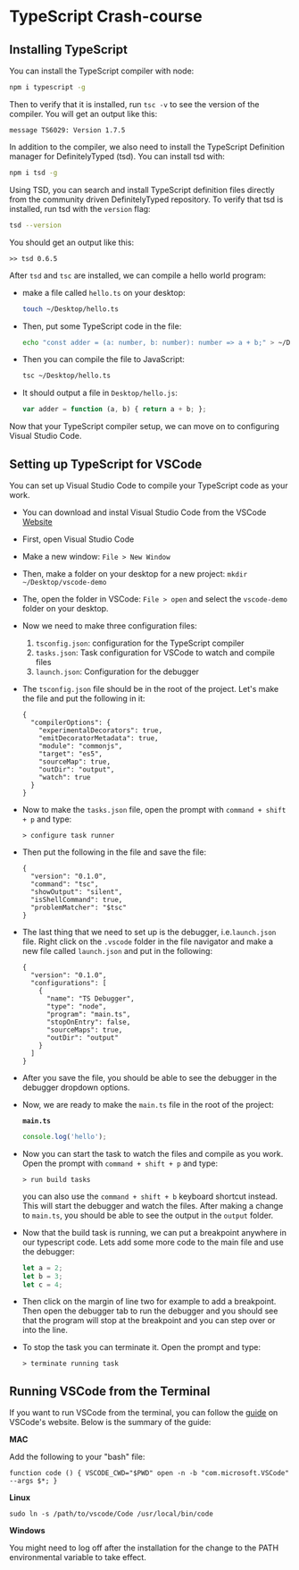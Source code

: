 # TypeScript Crash-course

## Installing TypeScript

You can install the TypeScript compiler with node:

```bash
npm i typescript -g
```

Then to verify that it is installed, run `tsc -v` to see the version of the compiler. You will get an output like this:

```
message TS6029: Version 1.7.5
```

In addition to the compiler, we also need to install the TypeScript Definition manager for DefinitelyTyped (tsd). You can install tsd with:

```bash
npm i tsd -g
```

Using TSD, you can search and install TypeScript definition files directly from the community driven DefinitelyTyped repository. To verify that tsd is installed, run tsd with the `version` flag:

```bash
tsd --version
```

You should get an output like this:

```
>> tsd 0.6.5
```

After `tsd` and `tsc` are installed, we can compile a hello world program:

- make a file called `hello.ts` on your desktop:

    ```bash
    touch ~/Desktop/hello.ts
    ```

- Then, put some TypeScript code in the file:

    ```bash
    echo "const adder = (a: number, b: number): number => a + b;" > ~/Desktop/hello.ts
    ```

- Then you can compile the file to JavaScript:

    ```bash
    tsc ~/Desktop/hello.ts
    ```

- It should output a file in `Desktop/hello.js`:

    ```javascript
    var adder = function (a, b) { return a + b; };
    ```

Now that your TypeScript compiler setup, we can move on to configuring Visual Studio Code.

## Setting up TypeScript for VSCode

You can set up Visual Studio Code to compile your TypeScript code as your work.

- You can download and instal Visual Studio Code from the VSCode [Website](https://code.visualstudio.com/)
- First, open Visual Studio Code
- Make a new window: `File > New Window`
- Then, make a folder on your desktop for a new project: `mkdir ~/Desktop/vscode-demo`
- The, open the folder in VSCode: `File > open` and select the `vscode-demo` folder on your desktop.
- Now we need to make three configuration files:

    1. `tsconfig.json`: configuration for the TypeScript compiler
    2. `tasks.json`: Task configuration for VSCode to watch and compile files
    3. `launch.json`: Configuration for the debugger

- The `tsconfig.json` file should be in the root of the project. Let's make the file and put the following in it:

    ```
    {
      "compilerOptions": {
        "experimentalDecorators": true,
        "emitDecoratorMetadata": true,
        "module": "commonjs",
        "target": "es5",
        "sourceMap": true,
        "outDir": "output",
        "watch": true
      }
    }
    ```
- Now to make the `tasks.json` file, open the prompt with `command + shift + p` and type:

    ```
    > configure task runner
    ```

- Then put the following in the file and save the file:

    ```
    {
      "version": "0.1.0",
      "command": "tsc",
      "showOutput": "silent",
      "isShellCommand": true,
      "problemMatcher": "$tsc"
    }
    ```

- The last thing that we need to set up is the debugger, i.e.`launch.json` file. Right click on the `.vscode` folder in the file navigator and make a new file called `launch.json` and put in the following:

    ```
    {
      "version": "0.1.0",
      "configurations": [
        {
          "name": "TS Debugger",
          "type": "node",
          "program": "main.ts",
          "stopOnEntry": false,
          "sourceMaps": true,
          "outDir": "output"
        }
      ]
    }
    ```

- After you save the file, you should be able to see the debugger in the debugger dropdown options.

- Now, we are ready to make the `main.ts` file in the root of the project:

    **`main.ts`**

    ```typescript
    console.log('hello');
    ```

- Now you can start the task to watch the files and compile as you work. Open the prompt with `command + shift + p` and type:

    ```
    > run build tasks
    ```

    you can also use the `command + shift + b` keyboard shortcut instead. This will start the debugger and watch the files. After making a change to `main.ts`, you should be able to see the output in the `output` folder.

- Now that the build task is running, we can put a breakpoint anywhere in our typescript code. Lets add some more code to the main file and use the debugger:

    ```typescript
    let a = 2;
    let b = 3;
    let c = 4;
    ```

- Then click on the margin of line two for example to add a breakpoint. Then open the debugger tab to run the debugger and you should see that the program will stop at the breakpoint and you can step over or into the line.

- To stop the task you can terminate it. Open the prompt and type:

    ```
    > terminate running task
    ```

## Running VSCode from the Terminal

If you want to run VSCode from the terminal, you can follow the [guide](https://code.visualstudio.com/Docs/editor/setup) on VSCode's website. Below is the summary of the guide:

**MAC**

Add the following to your "bash" file:

```
function code () { VSCODE_CWD="$PWD" open -n -b "com.microsoft.VSCode" --args $*; }
```

**Linux**

```
sudo ln -s /path/to/vscode/Code /usr/local/bin/code
```

**Windows**

You might need to log off after the installation for the change to the PATH environmental variable to take effect.

